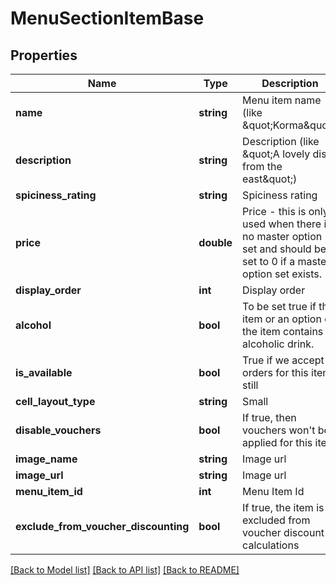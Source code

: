 # MenuSectionItemBase

## Properties
Name | Type | Description | Notes
------------ | ------------- | ------------- | -------------
**name** | **string** | Menu item name (like \&quot;Korma\&quot;) | [optional] 
**description** | **string** | Description (like \&quot;A lovely dish from the east\&quot;) | [optional] 
**spiciness_rating** | **string** | Spiciness rating | [optional] 
**price** | **double** | Price - this is only used when there is no master option set and should be set to 0 if a master option set exists. | [optional] 
**display_order** | **int** | Display order | [optional] 
**alcohol** | **bool** | To be set true if the item or an option of the item contains an alcoholic drink. | [optional] 
**is_available** | **bool** | True if we accept orders for this item still | [optional] 
**cell_layout_type** | **string** | Small | Medium | Large  Affects the layout of the menu. | [optional] 
**disable_vouchers** | **bool** | If true, then vouchers won&#39;t be applied for this item | [optional] 
**image_name** | **string** | Image url | [optional] 
**image_url** | **string** | Image url | [optional] 
**menu_item_id** | **int** | Menu Item Id | [optional] 
**exclude_from_voucher_discounting** | **bool** | If true, the item is excluded from voucher discount calculations | [optional] 

[[Back to Model list]](../README.md#documentation-for-models) [[Back to API list]](../README.md#documentation-for-api-endpoints) [[Back to README]](../README.md)


